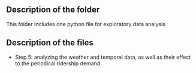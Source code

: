 ## Description of the folder
This folder includes one python file for exploratory data analysis

## Description of the files
* Step 5: analyzing the weather and temporal data, as well as their effect to the periodical ridership demand.

